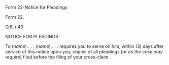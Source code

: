 Form 22-Notice for Pleadings

Form 22.

O.8, r.43

NOTICE FOR PLEADINGS

To (*name*) . . . (*name*) . . . requires you to serve on him, within
(3) days after service of this notice upon you, copies of all pleadings
(*or as the case may require*) filed before the filing of your
cross-claim.

